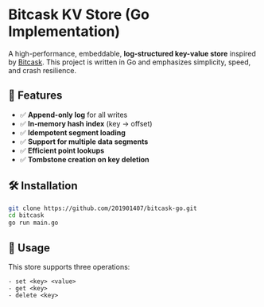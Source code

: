 # Bitcask KV Store (Go Implementation)

A high-performance, embeddable, **log-structured key-value store** inspired by [Bitcask](https://riak.com/assets/bitcask-intro.pdf). This project is written in Go and emphasizes simplicity, speed, and crash resilience.

## 🚀 Features
- ✅ **Append-only log** for all writes
- ✅ **In-memory hash index** (key → offset)
- ✅ **Idempotent segment loading**
- ✅ **Support for multiple data segments**
- ✅ **Efficient point lookups**
- ✅ **Tombstone creation on key deletion**

## 🛠 Installation

```bash
git clone https://github.com/201901407/bitcask-go.git
cd bitcask
go run main.go
```

## 💾 Usage
This store supports three operations: 
```
- set <key> <value>
- get <key>
- delete <key>
```
